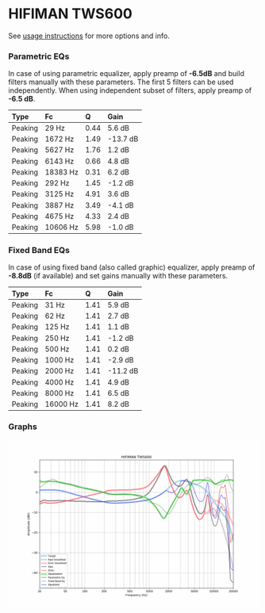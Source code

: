 # HIFIMAN TWS600
See [usage instructions](https://github.com/jaakkopasanen/AutoEq#usage) for more options and info.

### Parametric EQs
In case of using parametric equalizer, apply preamp of **-6.5dB** and build filters manually
with these parameters. The first 5 filters can be used independently.
When using independent subset of filters, apply preamp of **-6.5 dB**.

| Type    | Fc       |    Q | Gain     |
|:--------|:---------|:-----|:---------|
| Peaking | 29 Hz    | 0.44 | 5.6 dB   |
| Peaking | 1672 Hz  | 1.49 | -13.7 dB |
| Peaking | 5627 Hz  | 1.76 | 1.2 dB   |
| Peaking | 6143 Hz  | 0.66 | 4.8 dB   |
| Peaking | 18383 Hz | 0.31 | 6.2 dB   |
| Peaking | 292 Hz   | 1.45 | -1.2 dB  |
| Peaking | 3125 Hz  | 4.91 | 3.6 dB   |
| Peaking | 3887 Hz  | 3.49 | -4.1 dB  |
| Peaking | 4675 Hz  | 4.33 | 2.4 dB   |
| Peaking | 10606 Hz | 5.98 | -1.0 dB  |

### Fixed Band EQs
In case of using fixed band (also called graphic) equalizer, apply preamp of **-8.8dB**
(if available) and set gains manually with these parameters.

| Type    | Fc       |    Q | Gain     |
|:--------|:---------|:-----|:---------|
| Peaking | 31 Hz    | 1.41 | 5.9 dB   |
| Peaking | 62 Hz    | 1.41 | 2.7 dB   |
| Peaking | 125 Hz   | 1.41 | 1.1 dB   |
| Peaking | 250 Hz   | 1.41 | -1.2 dB  |
| Peaking | 500 Hz   | 1.41 | 0.2 dB   |
| Peaking | 1000 Hz  | 1.41 | -2.9 dB  |
| Peaking | 2000 Hz  | 1.41 | -11.2 dB |
| Peaking | 4000 Hz  | 1.41 | 4.9 dB   |
| Peaking | 8000 Hz  | 1.41 | 6.5 dB   |
| Peaking | 16000 Hz | 1.41 | 8.2 dB   |

### Graphs
![](./HIFIMAN%20TWS600.png)
